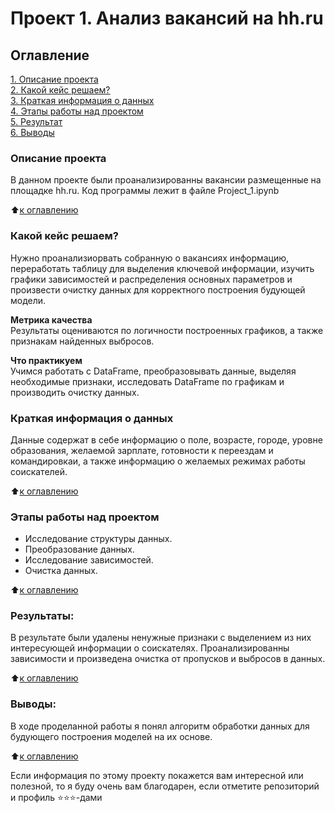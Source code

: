 # Проект 1. Анализ вакансий на hh.ru

## Оглавление  
[1. Описание проекта](.README.md#Описание-проекта)  
[2. Какой кейс решаем?](.README.md#Какой-кейс-решаем)  
[3. Краткая информация о данных](.README.md#Краткая-информация-о-данных)  
[4. Этапы работы над проектом](.README.md#Этапы-работы-над-проектом)  
[5. Результат](.README.md#Результат)    
[6. Выводы](.README.md#Выводы) 

### Описание проекта    
В данном проекте были проанализированны вакансии размещенные на площадке hh.ru.
Код программы лежит в файле Project_1.ipynb

:arrow_up:[к оглавлению](.README.md#Оглавление)


### Какой кейс решаем?    
Нужно проанализиорвать собранную о вакансиях информацию, переработать таблицу для выделения ключевой информации, изучить графики зависимостей и распределения основных параметров и произвести очистку данных для корректного построения будующей модели. 

**Метрика качества**     
Результаты оцениваются по логичности построенных графиков, а также признакам найденных выбросов.

**Что практикуем**     
Учимся работать с DataFrame, преобразовывать данные, выделяя необходимые признаки, исследовать DataFrame по графикам и производить очистку данных.


### Краткая информация о данных
Данные содержат в себе информацию о поле, возрасте, городе, уровне образования, желаемой зарплате, готовности к переездам и командировкаи, а также информацию о желаемых режимах работы соискателей.
  
:arrow_up:[к оглавлению](.README.md#Оглавление)


### Этапы работы над проектом  
- Исследование структуры данных.
- Преобразование данных.
- Исследование зависимостей.
- Очистка данных.


:arrow_up:[к оглавлению](.README.md#Оглавление)


### Результаты:  
В результате были удалены ненужные признаки с выделением из них интересующей информации о соискателях. Проанализированны зависимости и произведена очистка от пропусков и выбросов в данных.

:arrow_up:[к оглавлению](.README.md#Оглавление)


### Выводы:  
В ходе проделанной работы я понял алгоритм обработки данных для будующего построения моделей на их основе.

:arrow_up:[к оглавлению](.README.md#Оглавление)


Если информация по этому проекту покажется вам интересной или полезной, то я буду очень вам благодарен, если отметите репозиторий и профиль ⭐️⭐️⭐️-дами